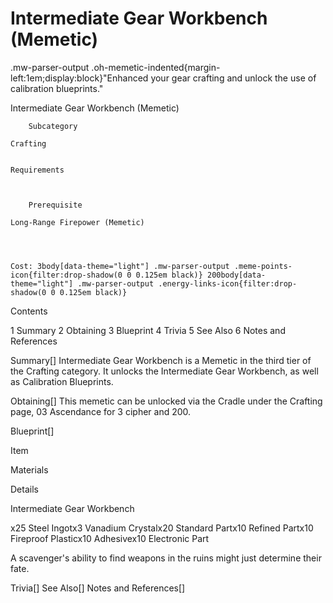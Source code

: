 # Intermediate Gear Workbench (Memetic)

.mw-parser-output .oh-memetic-indented{margin-left:1em;display:block}"Enhanced your gear crafting and unlock the use of calibration blueprints."

Intermediate Gear Workbench (Memetic)


	
		
		
	
	



	
		Subcategory
	
	Crafting


	Requirements


	
		Prerequisite
	
	Long-Range Firepower (Memetic)



	
	Cost: 3body[data-theme="light"] .mw-parser-output .meme-points-icon{filter:drop-shadow(0 0 0.125em black)} 200body[data-theme="light"] .mw-parser-output .energy-links-icon{filter:drop-shadow(0 0 0.125em black)}





Contents

1 Summary
2 Obtaining
3 Blueprint
4 Trivia
5 See Also
6 Notes and References



Summary[]
Intermediate Gear Workbench is a Memetic in the third tier of the Crafting category. It unlocks the Intermediate Gear Workbench, as well as Calibration Blueprints.

Obtaining[]
This memetic can be unlocked via the Cradle under the Crafting page, 03 Ascendance for 3 cipher and  200.

Blueprint[]


Item

Materials

Details


Intermediate Gear Workbench

x25 Steel Ingotx3 Vanadium Crystalx20 Standard Partx10 Refined Partx10 Fireproof Plasticx10 Adhesivex10 Electronic Part

A scavenger's ability to find weapons in the ruins might just determine their fate.


Trivia[]
See Also[]
Notes and References[]
